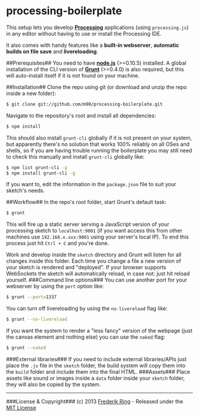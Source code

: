 processing-boilerplate
======================

This setup lets you develop **[Processing](http://www.processing.org)** applications (using `processing.js`) in any editor without having to use or install the Processing IDE.

It also comes with handy features like a **built-in webserver**, **automatic builds on file save** and **livereloading**.

##Prerequisites##
You need to have **[node.js](http://nodejs.org)** (>=0.10.5) installed. A global installation of the CLI version of **[Grunt](http://gruntjs.com)** (>=0.4.0) is also required, but this will auto-install itself if it is not found on your machine.

##Installation##
Clone the repo using git (or download and unzip the repo inside a new folder):
```sh
$ git clone git://github.com/m90/processing-boilerplate.git
```
Navigate to the repository's root and install all dependencies:
```sh
$ npm install
```
This should also install `grunt-cli` globally if it is not present on your system, but apparently there's no solution that works 100% reliably on all OSes and shells, so if you are having trouble running the boilerplate you may still need to check this manually and install `grunt-cli` globally like:
```sh
$ npm list grunt-cli -g
$ npm install grunt-cli -g
```

If you want to, edit the information in the `package.json` file to suit your sketch's needs.

##Workflow##
In the repo's root folder, start Grunt's default task:
```sh
$ grunt
```
This will fire up a static server serving a JavaScript version of your processing sketch to `localhost:9001` (if you want access this from other machines use `192.168.x.xxx:9001` using your server's local IP). To end this process just hit `Ctrl + C` and you're done.

Work and develop inside the `sketch` directory and Grunt will listen for all changes inside this folder. Each time you change a file a new version of your sketch is rendered and "deployed". If your browser supports WebSockets the sketch will automatically reload, in case not: just hit reload yourself.
###Command line options###
You can use another port for your webserver by using the `port` option like:
```sh
$ grunt --port=1337
```
You can turn off livereloading by using the `no-livereload` flag like:
```sh
$ grunt --no-livereload
```
If you want the system to render a "less fancy" version of the webpage (just the canvas element and nothing else) you can use the `naked` flag:
```sh
$ grunt --naked
```
###External libraries###
If you need to include external libraries/APIs just place the `.js` file in the `sketch` folder, the build system will copy them into the `build` folder and include them into the final HTML.
###Assets###
Place assets like sound or images inside a `data` folder inside your `sketch` folder, they will also be copied by the system.
***
###License & Copyright###
(c) 2013 [Frederik Ring](http://www.frederikring.com) - Released under the [MIT License](http://opensource.org/licenses/MIT)
